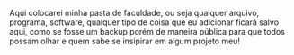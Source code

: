 Aqui colocarei minha pasta de faculdade, ou seja qualquer arquivo, programa, software, qualquer tipo de coisa que eu adicionar ficará salvo aqui, como se fosse um backup porém de maneira pública para que todos possam olhar e quem sabe se insipirar em algum projeto meu!
